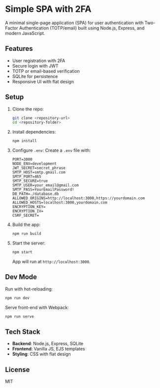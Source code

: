 # Simple SPA with 2FA

A minimal single-page application (SPA) for user authentication with Two-Factor Authentication (TOTP/email) built using Node.js, Express, and modern JavaScript.

## Features

- User registration with 2FA
- Secure login with JWT
- TOTP or email-based verification
- SQLite for persistence
- Responsive UI with flat design

## Setup

1. Clone the repo:
   ```bash
   git clone <repository-url>
   cd <repository-folder>
   ```

2. Install dependencies:
   ```bash
   npm install
   ```

3. Configure `.env`:
   Create a `.env` file with:
   ```env
   PORT=3000
   NODE_ENV=development
   JWT_SECRET=secret_phrase
   SMTP_HOST=smtp.gmail.com
   SMTP_PORT=465
   SMTP_SECURE=true
   SMTP_USER=your_email@gmail.com
   SMTP_PASS=YourEmailPassword!
   DB_PATH=./database.db
   ALLOWED_ORIGINS=http://localhost:3000,https://yourdomain.com
   ALLOWED_HOSTS=localhost:3000,yourdomain.com
   ENCRYPTION_KEY=
   ENCRYPTION_IV=
   CSRF_SECRET=
   ```

4. Build the app:
   ```bash
   npm run build
   ```

5. Start the server:
   ```bash
   npm start
   ```

   App will run at `http://localhost:3000`.

## Dev Mode

Run with hot-reloading:
   ```bash
   npm run dev
   ```

Serve front-end with Webpack:
   ```bash
   npm run serve
   ```

## Tech Stack

- **Backend**: Node.js, Express, SQLite
- **Frontend**: Vanilla JS, EJS templates
- **Styling**: CSS with flat design

## License

MIT

